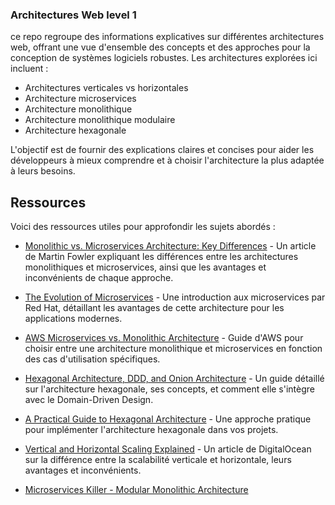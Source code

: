 ### Architectures Web level 1


ce repo regroupe des informations explicatives sur différentes architectures web, offrant une vue d'ensemble des concepts et des approches pour la conception de systèmes logiciels robustes. Les architectures explorées ici incluent :

- Architectures verticales vs horizontales
- Architecture microservices
- Architecture monolithique
- Architecture monolithique modulaire
- Architecture hexagonale

L'objectif est de fournir des explications claires et concises pour aider les développeurs à mieux comprendre et à choisir l'architecture la plus adaptée à leurs besoins.


## Ressources

Voici des ressources utiles pour approfondir les sujets abordés :

- [Monolithic vs. Microservices Architecture: Key Differences](https://martinfowler.com/articles/microservices.html) - Un article de Martin Fowler expliquant les différences entre les architectures monolithiques et microservices, ainsi que les avantages et inconvénients de chaque approche.

- [The Evolution of Microservices](https://www.redhat.com/en/topics/microservices/what-are-microservices) - Une introduction aux microservices par Red Hat, détaillant les avantages de cette architecture pour les applications modernes.

- [AWS Microservices vs. Monolithic Architecture](https://aws.amazon.com/microservices/monolithic-vs-microservices/) - Guide d'AWS pour choisir entre une architecture monolithique et microservices en fonction des cas d'utilisation spécifiques.

- [Hexagonal Architecture, DDD, and Onion Architecture](https://medium.com/ssense-tech/hexagonal-architecture-there-are-always-two-sides-to-every-story-bc0780ed7d9c) - Un guide détaillé sur l'architecture hexagonale, ses concepts, et comment elle s'intègre avec le Domain-Driven Design.

- [A Practical Guide to Hexagonal Architecture](https://www.albertogasparin.com/hexagonal-architecture-a-practical-guide/) - Une approche pratique pour implémenter l'architecture hexagonale dans vos projets.

- [Vertical and Horizontal Scaling Explained](https://www.digitalocean.com/community/tutorials/vertical-and-horizontal-scaling) - Un article de DigitalOcean sur la différence entre la scalabilité verticale et horizontale, leurs avantages et inconvénients.

- [Microservices Killer - Modular Monolithic Architecture](https://medium.com/design-microservices-architecture-with-patterns/microservices-killer-modular-monolithic-architecture-ac83814f6862)
